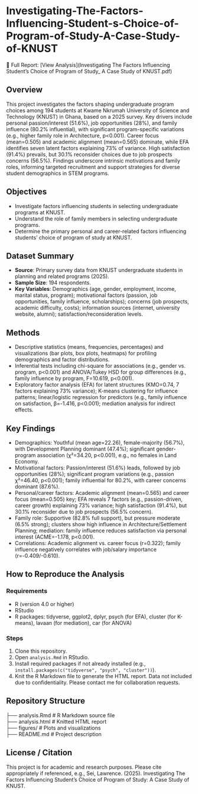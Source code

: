 # Investigating-The-Factors-Influencing-Student-s-Choice-of-Program-of-Study-A-Case-Study-of-KNUST

📄 Full Report: [View Analysis](Investigating The Factors Influencing Student’s Choice of Program of Study_ A Case Study of KNUST.pdf)

## Overview
This project investigates the factors shaping undergraduate program choices among 194 students at Kwame Nkrumah University of Science and Technology (KNUST) in Ghana, based on a 2025 survey. Key drivers include personal passion/interest (51.6%), job opportunities (28%), and family influence (80.2% influential), with significant program-specific variations (e.g., higher family role in Architecture, p<0.001). Career focus (mean=0.505) and academic alignment (mean=0.565) dominate, while EFA identifies seven latent factors explaining 73% of variance. High satisfaction (91.4%) prevails, but 30.1% reconsider choices due to job prospects concerns (56.5%). Findings underscore intrinsic motivations and family roles, informing targeted recruitment and support strategies for diverse student demographics in STEM programs.

## Objectives
- Investigate factors influencing students in selecting undergraduate programs at KNUST.
- Understand the role of family members in selecting undergraduate programs.
- Determine the primary personal and career-related factors influencing students’ choice of program of study at KNUST.

## Dataset Summary
- **Source**: Primary survey data from KNUST undergraduate students in planning and related programs (2025).
- **Sample Size**: 194 respondents.
- **Key Variables**: Demographics (age, gender, employment, income, marital status, program); motivational factors (passion, job opportunities, family influence, scholarships); concerns (job prospects, academic difficulty, costs); information sources (internet, university website, alumni); satisfaction/reconsideration levels.

## Methods
- Descriptive statistics (means, frequencies, percentages) and visualizations (bar plots, box plots, heatmaps) for profiling demographics and factor distributions.
- Inferential tests including chi-square for associations (e.g., gender vs. program, p<0.001) and ANOVA/Tukey HSD for group differences (e.g., family influence by program, F=10.619, p<0.001).
- Exploratory factor analysis (EFA) for latent structures (KMO=0.74, 7 factors explaining 73% variance); K-means clustering for influence patterns; linear/logistic regression for predictors (e.g., family influence on satisfaction, β=-1.416, p<0.001); mediation analysis for indirect effects.

## Key Findings
- Demographics: Youthful (mean age=22.26), female-majority (56.7%), with Development Planning dominant (47.4%); significant gender-program association (χ²=34.20, p<0.001), e.g., no females in Land Economy.
- Motivational factors: Passion/interest (51.6%) leads, followed by job opportunities (28%); significant program variations (e.g., passion χ²=46.40, p<0.001); family influential for 80.2%, with career concerns dominant (87.6%).
- Personal/career factors: Academic alignment (mean=0.565) and career focus (mean=0.505) key; EFA reveals 7 factors (e.g., passion-driven, career growth) explaining 73% variance; high satisfaction (91.4%), but 30.1% reconsider due to job prospects (56.5% concern).
- Family role: Supportive (82.8% full support), but pressure moderate (6.5% strong); clusters show high influence in Architecture/Settlement Planning; mediation: family influence reduces satisfaction via personal interest (ACME=-1.178, p<0.001).
- Correlations: Academic alignment vs. career focus (r=0.322); family influence negatively correlates with job/salary importance (r=-0.409/-0.610).


## How to Reproduce the Analysis
### Requirements
- R (version 4.0 or higher)
- RStudio
- R packages: tidyverse, ggplot2, dplyr, psych (for EFA), cluster (for K-means), lavaan (for mediation), car (for ANOVA)

### Steps
1. Clone this repository.
2. Open `analysis.Rmd` in RStudio.
3. Install required packages if not already installed (e.g., `install.packages(c("tidyverse", "psych", "cluster"))`).
4. Knit the R Markdown file to generate the HTML report.
Data not included due to confidentiality. Please contact me for collaboration requests.

## Repository Structure
├── analysis.Rmd         # R Markdown source file  
├── analysis.html        # Knitted HTML report  
├── figures/             # Plots and visualizations  
├── README.md            # Project description  

## License / Citation
This project is for academic and research purposes. Please cite appropriately if referenced, e.g., Sei, Lawrence. (2025). Investigating The Factors Influencing Student’s Choice of Program of Study: A Case Study of KNUST.

